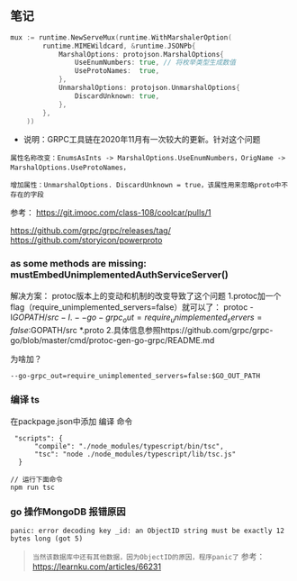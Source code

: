 ## 笔记
```go
mux := runtime.NewServeMux(runtime.WithMarshalerOption(
		runtime.MIMEWildcard, &runtime.JSONPb{
			MarshalOptions: protojson.MarshalOptions{
				UseEnumNumbers: true, // 将枚举类型生成数值
				UseProtoNames:  true,
			},
			UnmarshalOptions: protojson.UnmarshalOptions{
				DiscardUnknown: true,
			},
		},
	))
```
- 说明：GRPC工具链在2020年11月有一次较大的更新。针对这个问题
```
属性名称改变：EnumsAsInts -> MarshalOptions.UseEnumNumbers，OrigName -> MarshalOptions.UseProtoNames，

增加属性：UnmarshalOptions. DiscardUnknown = true，该属性用来忽略proto中不存在的字段
```
参考： https://git.imooc.com/class-108/coolcar/pulls/1

https://github.com/grpc/grpc/releases/tag/
https://github.com/storyicon/powerproto

###  as some methods are missing: mustEmbedUnimplementedAuthServiceServer()
解决方案：
protoc版本上的变动和机制的改变导致了这个问题
1.protoc加一个flag（require_unimplemented_servers=false）就可以了：
protoc -I$GOPATH/src -I.
--go-grpc_out=require_unimplemented_servers=false:$GOPATH/src *.proto
2.具体信息参照https://github.com/grpc/grpc-go/blob/master/cmd/protoc-gen-go-grpc/README.md

为啥加？
```shell
--go-grpc_out=require_unimplemented_servers=false:$GO_OUT_PATH
```


### 编译 ts
在packpage.json中添加 编译 命令

```shell
 "scripts": {
      "compile": "./node_modules/typescript/bin/tsc",
      "tsc": "node ./node_modules/typescript/lib/tsc.js"
  }
  
// 运行下面命令  
npm run tsc
```

### go 操作MongoDB 报错原因
```shell
panic: error decoding key _id: an ObjectID string must be exactly 12 bytes long (got 5)
```
> ```当然该数据库中还有其他数据，因为ObjectID的原因，程序panic了```
参考：https://learnku.com/articles/66231

